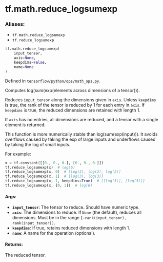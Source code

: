 <div itemscope itemtype="http://developers.google.com/ReferenceObject">
<meta itemprop="name" content="tf.math.reduce_logsumexp" />
<meta itemprop="path" content="Stable" />
</div>

# tf.math.reduce_logsumexp

### Aliases:

* `tf.math.reduce_logsumexp`
* `tf.reduce_logsumexp`

``` python
tf.math.reduce_logsumexp(
    input_tensor,
    axis=None,
    keepdims=False,
    name=None
)
```



Defined in [`tensorflow/python/ops/math_ops.py`](/code/stable/tensorflow/python/ops/math_ops.py).

Computes log(sum(exp(elements across dimensions of a tensor))).

Reduces `input_tensor` along the dimensions given in `axis`.
Unless `keepdims` is true, the rank of the tensor is reduced by 1 for each
entry in `axis`. If `keepdims` is true, the reduced dimensions
are retained with length 1.

If `axis` has no entries, all dimensions are reduced, and a
tensor with a single element is returned.

This function is more numerically stable than log(sum(exp(input))). It avoids
overflows caused by taking the exp of large inputs and underflows caused by
taking the log of small inputs.

For example:

```python
x = tf.constant([[0., 0., 0.], [0., 0., 0.]])
tf.reduce_logsumexp(x)  # log(6)
tf.reduce_logsumexp(x, 0)  # [log(2), log(2), log(2)]
tf.reduce_logsumexp(x, 1)  # [log(3), log(3)]
tf.reduce_logsumexp(x, 1, keepdims=True)  # [[log(3)], [log(3)]]
tf.reduce_logsumexp(x, [0, 1])  # log(6)
```

#### Args:

* <b>`input_tensor`</b>: The tensor to reduce. Should have numeric type.
* <b>`axis`</b>: The dimensions to reduce. If `None` (the default), reduces all
    dimensions. Must be in the range `[-rank(input_tensor),
    rank(input_tensor))`.
* <b>`keepdims`</b>: If true, retains reduced dimensions with length 1.
* <b>`name`</b>: A name for the operation (optional).


#### Returns:

The reduced tensor.